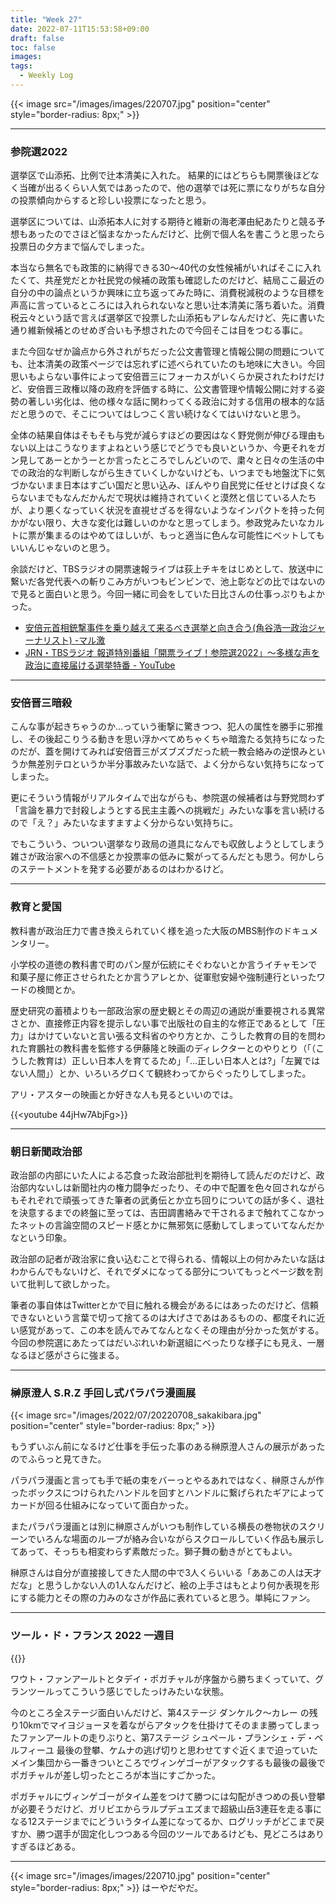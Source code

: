 ```yaml
---
title: "Week 27"
date: 2022-07-11T15:53:58+09:00
draft: false
toc: false
images:
tags:
  - Weekly Log
---
```


{{< image src="/images/images/220707.jpg" position="center" style="border-radius: 8px;" >}}

<!--more-->

---

### 参院選2022

選挙区で山添拓、比例で辻本清美に入れた。  結果的にはどちらも開票後ほどなく当確が出るくらい人気ではあったので、他の選挙では死に票になりがちな自分の投票傾向からすると珍しい投票になったと思う。

選挙区については、山添拓本人に対する期待と維新の海老澤由紀あたりと競る予想もあったのでさほど悩まなかったんだけど、比例で個人名を書こうと思ったら投票日の夕方まで悩んでしまった。

本当なら無名でも政策的に納得できる30～40代の女性候補がいればそこに入れたくて、共産党だとか社民党の候補の政策も確認したのだけど、結局ここ最近の自分の中の論点というか興味に立ち返ってみた時に、消費税減税のような目標を声高に言っているところには入れられないなと思い辻本清美に落ち着いた。消費税云々という話で言えば選挙区で投票した山添拓もアレなんだけど、先に書いた通り維新候補とのせめぎ合いも予想されたので今回そこは目をつむる事に。

また今回なぜか論点から外されがちだった公文書管理と情報公開の問題についても、辻本清美の政策ページでは忘れずに述べられていたのも地味に大きい。今回思いもよらない事件によって安倍晋三にフォーカスがいくらか戻されたわけだけど、安倍晋三政権以降の政府を評価する時に、公文書管理や情報公開に対する姿勢の著しい劣化は、他の様々な話に関わってくる政治に対する信用の根本的な話だと思うので、そこについてはしつこく言い続けなくてはいけないと思う。

全体の結果自体はそもそも与党が減らすほどの要因はなく野党側が伸びる理由もない以上はこうなりますよねという感じでどうでも良いというか、今更それをガン見してあーとかうーとか言ったところでしんどいので、粛々と日々の生活の中での政治的な判断しながら生きていくしかないけども、いつまでも地盤沈下に気づかないまま日本はすごい国だと思い込み、ぼんやり自民党に任せとけば良くならないまでもなんだかんだで現状は維持されていくと漠然と信じている人たちが、より悪くなっていく状況を直視せざるを得ないようなインパクトを持った何かがない限り、大きな変化は難しいのかなと思ってしまう。参政党みたいなカルトに票が集まるのはやめてほしいが、もっと適当に色んな可能性にベットしてもいいんじゃないのと思う。

余談だけど、TBSラジオの開票速報ライブは荻上チキをはじめとして、放送中に繋いだ各党代表への斬りこみ方がいつもビンビンで、池上彰などの比ではないので見ると面白いと思う。今回一緒に司会をしていた日比さんの仕事っぷりもよかった。

- [安倍元首相銃撃事件を乗り越えて来るべき選挙と向き合う(角谷浩一政治ジャーナリスト) -マル激](https://www.videonews.com/marugeki-talk/1109)
- [JRN・TBSラジオ 報道特別番組「開票ライブ！参院選2022」～多様な声を政治に直接届ける選挙特番 - YouTube](https://www.youtube.com/watch?v=jK8NNTk8Aaw)

---

### 安倍晋三暗殺

こんな事が起きちゃうのか…っていう衝撃に驚きつつ、犯人の属性を勝手に邪推し、その後起こりうる動きを思い浮かべてめちゃくちゃ暗澹たる気持ちになったのだが、蓋を開けてみれば安倍晋三がズブズブだった統一教会絡みの逆恨みというか無差別テロというか半分事故みたいな話で、よく分からない気持ちになってしまった。

更にそういう情報がリアルタイムで出ながらも、参院選の候補者は与野党問わず「言論を暴力で封殺しようとする民主主義への挑戦だ」みたいな事を言い続けるので「え？」みたいなますますよく分からない気持ちに。

でもこういう、ついつい選挙なり政局の道具になんでも収斂しようとしてしまう雑さが政治家への不信感とか投票率の低みに繋がってるんだとも思う。何かしらのステートメントを発する必要があるのはわかるけど。

---

### 教育と愛国

教科書が政治圧力で書き換えられていく様を追った大阪のMBS制作のドキュメンタリー。

小学校の道徳の教科書で町のパン屋が伝統にそぐわないとか言うイチャモンで和菓子屋に修正させられたとか言うアレとか、従軍慰安婦や強制連行といったワードの検閲とか。

歴史研究の蓄積よりも一部政治家の歴史観とその周辺の通説が重要視される異常さとか、直接修正内容を提示しない事で出版社の自主的な修正であるとして「圧力」はかけていないと言い張る文科省のやり方とか、こうした教育の目的を問われた育鵬社の教科書を監修する伊藤隆と映画のディレクターとのやりとり（「（こうした教育は）正しい日本人を育てるため」「…正しい日本人とは?」「左翼ではない人間」）とか、いろいろグロくて観終わってからぐったりしてしまった。

アリ・アスターの映画とか好きな人も見るといいのでは。

{{<youtube 44jHw7AbjFg>}}

---

### 朝日新聞政治部

政治部の内部にいた人による芯食った政治部批判を期待して読んだのだけど、政治部内ないしは新聞社内の権力闘争だったり、その中で配置を色々回されながらもそれぞれで頑張ってきた筆者の武勇伝とか立ち回りについての話が多く、退社を決意するまでの終盤に至っては、吉田調書絡みで干されるまで触れてこなかったネットの言論空間のスピード感とかに無邪気に感動してしまっていてなんだかなという印象。

政治部の記者が政治家に食い込むことで得られる、情報以上の何かみたいな話はわからんでもないけど、それでダメになってる部分についてもっとページ数を割いて批判して欲しかった。

筆者の事自体はTwitterとかで目に触れる機会があるにはあったのだけど、信頼できないという言葉で切って捨てるのは大げさであはあるものの、都度それに近い感覚があって、この本を読んでみてなんとなくその理由が分かった気がする。今回の参院選にあたってはだいぶれいわ新選組にべったりな様子にも見え、一層なるほど感がさらに強まる。

---

### 榊原澄人 S.R.Z 手回し式パラパラ漫画展

{{< image src="/images/2022/07/20220708_sakakibara.jpg" position="center" style="border-radius: 8px;" >}}

もうずいぶん前になるけど仕事を手伝った事のある榊原澄人さんの展示があったのでふらっと見てきた。

パラパラ漫画と言っても手で紙の束をバーっとやるあれではなく、榊原さんが作ったボックスにつけられたハンドルを回すとハンドルに繋げられたギアによってカードが回る仕組みになっていて面白かった。

またパラパラ漫画とは別に榊原さんがいつも制作している横長の巻物状のスクリーンでいろんな場面のループが絡み合いながらスクロールしていく作品も展示してあって、そっちも相変わらず素敵だった。獅子舞の動きがとてもよい。

榊原さんは自分が直接接してきた人間の中で3人くらいいる「ああこの人は天才だな」と思うしかない人の1人なんだけど、絵の上手さはもとより何か表現を形にする能力とその際の力みのなさが作品に表れていると思う。単純にファン。

---

### ツール・ド・フランス 2022 一週目

{{<youtube FObBJNlviMU>}}

ワウト・ファンアールトとタデイ・ポガチャルが序盤から勝ちまくっていて、グランツールってこういう感じでしたっけみたいな状態。

今のところ全ステージ面白いんだけど、第4ステージ ダンケルク～カレー の残り10kmでマイヨジョーヌを着ながらアタックを仕掛けてそのまま勝ってしまったファンアールトの走りぶりと、第7ステージ シュペール・プランシェ・デ・ベルフィーユ 最後の登攀、ケムナの逃げ切りと思わせてすぐ近くまで迫っていたメイン集団から一番きついところでヴィンゲゴーがアタックするも最後の最後でポガチャルが差し切ったところが本当にすごかった。

ポガチャルにヴィンゲゴーがタイム差をつけて勝つには勾配がきつめの長い登攀が必要そうだけど、ガリビエからラルプデュエズまで超級山岳3連荘を走る事になる12ステージまでにどういうタイム差になってるか、ログリッチがどこまで戻すか、勝つ選手が固定化しつつある今回のツールであるけども、見どころはありすぎるほどある。

---

{{< image src="/images/images/220710.jpg" position="center" style="border-radius: 8px;" >}}
はーやだやだ。